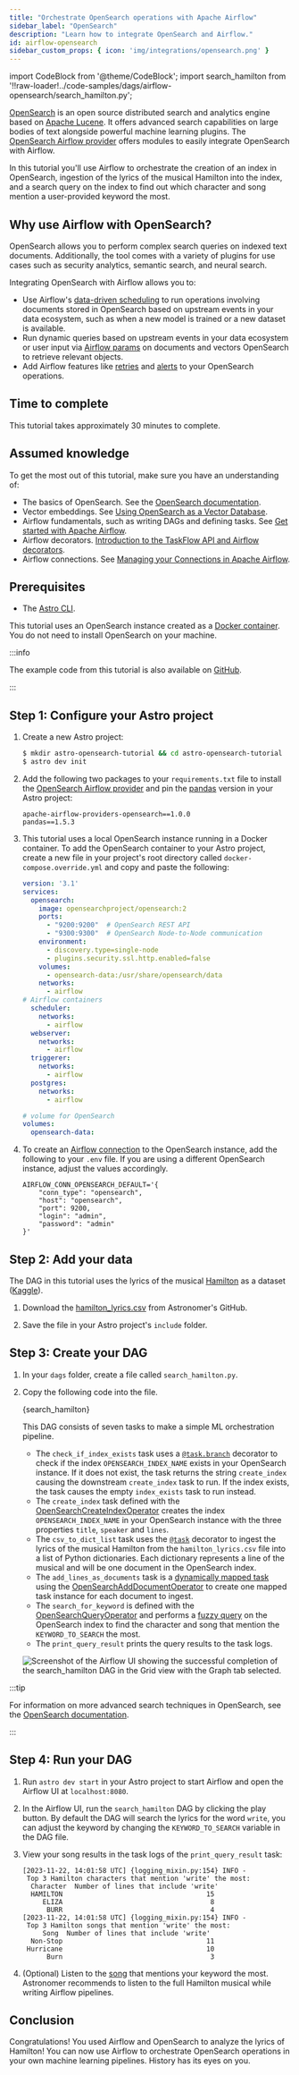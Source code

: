 ```yaml
---
title: "Orchestrate OpenSearch operations with Apache Airflow"
sidebar_label: "OpenSearch"
description: "Learn how to integrate OpenSearch and Airflow."
id: airflow-opensearch
sidebar_custom_props: { icon: 'img/integrations/opensearch.png' }
---
```


import CodeBlock from '@theme/CodeBlock';
import search_hamilton from '!!raw-loader!../code-samples/dags/airflow-opensearch/search_hamilton.py';

[OpenSearch](https://opensearch.org/) is an open source distributed search and analytics engine based on [Apache Lucene](https://lucene.apache.org/). It offers advanced search capabilities on large bodies of text alongside powerful machine learning plugins. The [OpenSearch Airflow provider](https://airflow.apache.org/docs/apache-airflow-providers-opensearch/stable/index.html) offers modules to easily integrate OpenSearch with Airflow.

In this tutorial you'll use Airflow to orchestrate the creation of an index in OpenSearch, ingestion of the lyrics of the musical Hamilton into the index, and a search query on the index to find out which character and song mention a user-provided keyword the most.

## Why use Airflow with OpenSearch?

OpenSearch allows you to perform complex search queries on indexed text documents. Additionally, the tool comes with a variety of plugins for use cases such as security analytics, semantic search, and neural search. 

Integrating OpenSearch with Airflow allows you to:

- Use Airflow's [data-driven scheduling](airflow-datasets.md) to run operations involving documents stored in OpenSearch based on upstream events in your data ecosystem, such as when a new model is trained or a new dataset is available.
- Run dynamic queries based on upstream events in your data ecosystem or user input via [Airflow params](airflow-params.md) on documents and vectors OpenSearch to retrieve relevant objects.
- Add Airflow features like [retries](rerunning-dags.md#automatically-retry-tasks) and [alerts](error-notifications-in-airflow.md) to your OpenSearch operations.

## Time to complete

This tutorial takes approximately 30 minutes to complete.

## Assumed knowledge

To get the most out of this tutorial, make sure you have an understanding of:

- The basics of OpenSearch. See the [OpenSearch documentation](https://opensearch.org/docs/latest/about/).
- Vector embeddings. See [Using OpenSearch as a Vector Database](https://opensearch.org/platform/search/vector-database.html).
- Airflow fundamentals, such as writing DAGs and defining tasks. See [Get started with Apache Airflow](get-started-with-airflow.md).
- Airflow decorators. [Introduction to the TaskFlow API and Airflow decorators](airflow-decorators.md).
- Airflow connections. See [Managing your Connections in Apache Airflow](connections.md).

## Prerequisites

- The [Astro CLI](https://docs.astronomer.io/astro/cli/get-started).

This tutorial uses an OpenSearch instance created as a [Docker container](https://hub.docker.com/r/opensearchproject/opensearch). You do not need to install OpenSearch on your machine.

:::info

The example code from this tutorial is also available on [GitHub](https://github.com/astronomer/airflow-opensearch-tutorial). 

:::

## Step 1: Configure your Astro project

1. Create a new Astro project:

    ```sh
    $ mkdir astro-opensearch-tutorial && cd astro-opensearch-tutorial
    $ astro dev init
    ```

2. Add the following two packages to your `requirements.txt` file to install the [OpenSearch Airflow provider](https://airflow.apache.org/docs/apache-airflow-providers-opensearch/stable/index.html) and pin the [pandas](https://pandas.pydata.org/) version in your Astro project:

    ```text
    apache-airflow-providers-opensearch==1.0.0
    pandas==1.5.3
    ```

3. This tutorial uses a local OpenSearch instance running in a Docker container. To add the OpenSearch container to your Astro project, create a new file in your project's root directory called `docker-compose.override.yml` and copy and paste the following:

    ```yaml
    version: '3.1'
    services:
      opensearch:
        image: opensearchproject/opensearch:2
        ports:
          - "9200:9200"  # OpenSearch REST API
          - "9300:9300"  # OpenSearch Node-to-Node communication
        environment:
          - discovery.type=single-node
          - plugins.security.ssl.http.enabled=false
        volumes:
          - opensearch-data:/usr/share/opensearch/data
        networks:
          - airflow
    # Airflow containers
      scheduler:
        networks:
          - airflow
      webserver:
        networks:
          - airflow
      triggerer:
        networks:
          - airflow
      postgres:
        networks:
          - airflow

    # volume for OpenSearch
    volumes:
      opensearch-data:
    ```


4. To create an [Airflow connection](connections.md) to the OpenSearch instance, add the following to your `.env` file. If you are using a different OpenSearch instance, adjust the values accordingly.

    ```text
    AIRFLOW_CONN_OPENSEARCH_DEFAULT='{
        "conn_type": "opensearch",
        "host": "opensearch",
        "port": 9200,
        "login": "admin",
        "password": "admin"
    }'
    ```

## Step 2: Add your data

The DAG in this tutorial uses the lyrics of the musical [Hamilton](https://hamiltonmusical.com/new-york/) as a dataset ([Kaggle](https://www.kaggle.com/datasets/lbalter/hamilton-lyrics)). 

1. Download the [hamilton_lyrics.csv](https://github.com/astronomer/airflow-opensearch-tutorial/blob/main/include/hamilton_lyrics.csv) from Astronomer's GitHub.

2. Save the file in your Astro project's `include` folder.

## Step 3: Create your DAG

1. In your `dags` folder, create a file called `search_hamilton.py`.

2. Copy the following code into the file.

    <CodeBlock language="python">{search_hamilton}</CodeBlock>

    This DAG consists of seven tasks to make a simple ML orchestration pipeline.

    - The `check_if_index_exists` task uses a [`@task.branch`](airflow-branch-operator.md#taskbranch-branchpythonoperator) decorator to check if the index `OPENSEARCH_INDEX_NAME` exists in your OpenSearch instance. If it does not exist, the task returns the string `create_index` causing the downstream `create_index` task to run. If the index exists, the task causes the empty `index_exists` task to run instead.
    - The `create_index` task defined with the [OpenSearchCreateIndexOperator](https://registry.astronomer.io/providers/apache-airflow-providers-opensearch/versions/latest/modules/OpenSearchCreateIndexOperator) creates the index `OPENSEARCH_INDEX_NAME` in your OpenSearch instance with the three properties `title`, `speaker` and `lines`.
    - The `csv_to_dict_list` task uses the [`@task`](airflow-decorators.md) decorator to ingest the lyrics of the musical Hamilton from the `hamilton_lyrics.csv` file into a list of Python dictionaries. Each dictionary represents a line of the musical and will be one document in the OpenSearch index.
    - The `add_lines_as_documents` task is a [dynamically mapped task](dynamic-tasks.md) using the [OpenSearchAddDocumentOperator](https://registry.astronomer.io/providers/apache-airflow-providers-opensearch/versions/latest/modules/OpenSearchAddDocumentOperator) to create one mapped task instance for each document to ingest.
    - The `search_for_keyword` is defined with the [OpenSearchQueryOperator](https://registry.astronomer.io/providers/apache-airflow-providers-opensearch/versions/latest/modules/OpenSearchQueryOperator) and performs a [fuzzy query](https://opensearch.org/docs/latest/query-dsl/term/fuzzy/) on the OpenSearch index to find the character and song that mention the `KEYWORD_TO_SEARCH` the most.
    - The `print_query_result` prints the query results to the task logs.

    ![Screenshot of the Airflow UI showing the successful completion of the `search_hamilton` DAG in the Grid view with the Graph tab selected.](/img/tutorials/airflow-opensearch_dag.png)

:::tip

For information on more advanced search techniques in OpenSearch, see the [OpenSearch documentation](https://opensearch.org/docs/latest/).

:::

## Step 4: Run your DAG

1. Run `astro dev start` in your Astro project to start Airflow and open the Airflow UI at `localhost:8080`.

2. In the Airflow UI, run the `search_hamilton` DAG by clicking the play button. By default the DAG will search the lyrics for the word `write`, you can adjust the keyword by changing the `KEYWORD_TO_SEARCH` variable in the DAG file.

3. View your song results in the task logs of the `print_query_result` task:

    ```text
    [2023-11-22, 14:01:58 UTC] {logging_mixin.py:154} INFO - 
     Top 3 Hamilton characters that mention 'write' the most:
      Character  Number of lines that include 'write'
      HAMILTON                                    15
         ELIZA                                     8
          BURR                                     4
    [2023-11-22, 14:01:58 UTC] {logging_mixin.py:154} INFO - 
     Top 3 Hamilton songs that mention 'write' the most:
         Song  Number of lines that include 'write'
      Non-Stop                                    11
     Hurricane                                    10
          Burn                                     3
    ```

4. (Optional) Listen to the [song](https://open.spotify.com/track/7qfoq1JFKBUEIvhqOHzuqX?si=49a2e7c259ad43e2) that mentions your keyword the most. Astronomer recommends to listen to the full Hamilton musical while writing Airflow pipelines.

## Conclusion

Congratulations! You used Airflow and OpenSearch to analyze the lyrics of Hamilton! You can now use Airflow to orchestrate OpenSearch operations in your own machine learning pipelines. History has its eyes on you.